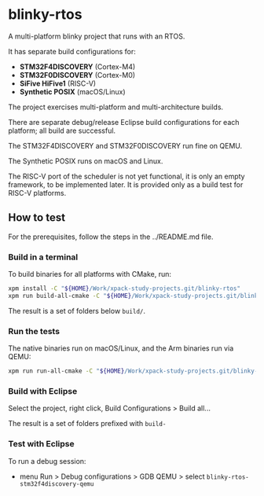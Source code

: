 # blinky-rtos

A multi-platform blinky project that runs with an RTOS.

It has separate build configurations for:

- **STM32F4DISCOVERY** (Cortex-M4)
- **STM32F0DISCOVERY** (Cortex-M0)
- **SiFive HiFive1** (RISC-V)
- **Synthetic POSIX** (macOS/Linux)

The project exercises multi-platform and multi-architecture builds.

There are separate debug/release Eclipse build configurations for each
platform; all build are successful.

The STM32F4DISCOVERY and STM32F0DISCOVERY run fine on QEMU.

The Synthetic POSIX runs on macOS and Linux.

The RISC-V port of the scheduler is not yet functional, it is only an
empty framework, to be implemented later. It is provided only as a build
test for RISC-V platforms.

## How to test

For the prerequisites, follow the steps in the ../README.md file.

### Build in a terminal

To build binaries for all platforms with CMake, run:

```sh
xpm install -C "${HOME}/Work/xpack-study-projects.git/blinky-rtos"
xpm run build-all-cmake -C "${HOME}/Work/xpack-study-projects.git/blinky-rtos"
```

The result is a set of folders below `build/`.

### Run the tests

The native binaries run on macOS/Linux, and the Arm binaries run via QEMU:

```sh
xpm run run-all-cmake -C "${HOME}/Work/xpack-study-projects.git/blinky-rtos"
```

### Build with Eclipse

Select the project, right click, Build Configurations > Build all...

The result is a set of folders prefixed with `build-`

### Test with Eclipse

To run a debug session:

- menu Run > Debug configurations > GDB QEMU > select `blinky-rtos-stm32f4discovery-qemu`
